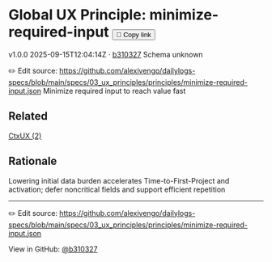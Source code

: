 # Global UX Principle: minimize-required-input <button class="copy-link" aria-label="Copy page link" onclick="window.spechubCopyLink && window.spechubCopyLink()">🔗 Copy link</button>

<p class="badges">
  <span class="badge version">v1.0.0</span>
  <span class="badge build">2025-09-15T12:04:14Z · <a href="https://github.com/alexivengo/dailylogs-specs/commit/b310327" target="_blank" rel="noopener" class="sha">b310327</a></span>
  <span class="badge schema unknown">Schema unknown</span>
</p>

✏️ Edit source: https://github.com/alexivengo/dailylogs-specs/blob/main/specs/03_ux_principles/principles/minimize-required-input.json
Minimize required input to reach value fast

## Related
<p>
  <span class="chip"><a href="../ctxux/index.md#?principles=minimize-required-input">CtxUX (2)</a></span>
</p>

## Rationale
Lowering initial data burden accelerates Time-to-First-Project and activation; defer noncritical fields and support efficient repetition



---
✏️ Edit source: https://github.com/alexivengo/dailylogs-specs/blob/main/specs/03_ux_principles/principles/minimize-required-input.json

<p class="page-meta">
  View in GitHub: <a href="https://github.com/alexivengo/dailylogs-specs/commit/b310327" target="_blank" rel="noopener">@b310327</a></p>